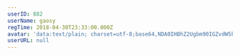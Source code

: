 ```yaml
---
userID: 882
userName: gaosy
regTime: 2018-04-30T23:33:00.000Z
avatar: 'data:text/plain; charset=utf-8;base64,NDA0IHBhZ2Ugbm90IGZvdW5kCg=='
userURL: null
---
```



